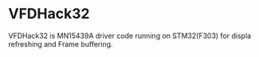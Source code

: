 # VFDHack32
VFDHack32 is MN15439A driver code running on STM32(F303) for displa refreshing and Frame buffering.  
